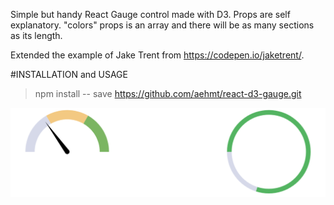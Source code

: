 Simple but handy React Gauge control made with D3.
Props are self explanatory. "colors" props is an array and there will be as many sections as its length.

Extended the example of Jake Trent from https://codepen.io/jaketrent/.

#INSTALLATION and USAGE

> npm install -- save https://github.com/aehmt/react-d3-gauge.git

![Gauges](https://raw.githubusercontent.com/aehmt/react-d3-gauge/master/Screen%20Shot%202017-12-20%20at%201.22.58%20PM.png)

